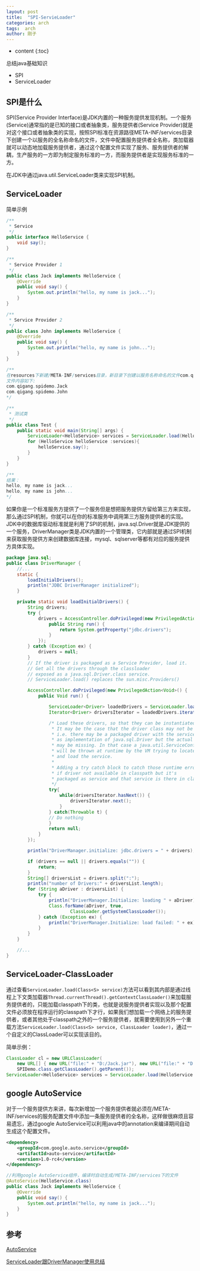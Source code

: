 ```yaml
---
layout: post
title:  "SPI-ServieLoader"
categories: arch
tags:  arch
author: 刚子
---
```


* content
{:toc}

总结java基础知识

* SPI
* ServiceLoader









## SPI是什么

SPI(Service Provider Interface)是JDK内置的一种服务提供发现机制。一个服务(Service)通常指的是已知的接口或者抽象类，服务提供者(Service Provider)就是对这个接口或者抽象类的实现，按照SPI标准在资源路径META-INF/services目录下创建一个以服务的全名称命名的文件，文件中配置服务提供者全名称，类加载器就可以动态地加载服务提供者，通过这个配置文件实现了服务、服务提供者的解耦，生产服务的一方即为制定服务标准的一方，而服务提供者是实现服务标准的一方。

在JDK中通过java.util.ServiceLoader类来实现SPI机制。

## ServiceLoader

简单示例

```java
/**
 * Service
 */
public interface HelloService {
    void say();
}

/**
 * Service Provider 1
 */
public class Jack implements HelloService {
    @Override
    public void say() {
        System.out.println("hello, my name is jack...");
    }
}

/**
 * Service Provider 2
 */
public class John implements HelloService {
    @Override
    public void say() {
        System.out.println("hello, my name is john...");
    }
}

/**
在resources下新建/META-INF/services目录，新目录下创建以服务名称命名的文件com.qigang.spidemo.HelloService
文件内容如下:
com.qigang.spidemo.Jack
com.qigang.spidemo.John
*/

/**
 * 测试类
 */
public class Test {
    public static void main(String[] args) {
        ServiceLoader<HelloService> services = ServiceLoader.load(HelloService.class);
        for (HelloService helloService :services){
            helloService.say();
        }
    }
}

/**
结果：
hello, my name is jack...
hello, my name is john...
*/
```

如果你是一个标准服务方提供了一个服务但是想把服务提供方留给第三方来实现，那么通过SPI机制，你就可以在你的标准服务中调用第三方服务提供者的实现。JDK中的数据库驱动标准就是利用了SPI的机制，java.sql.Driver就是JDK提供的一个服务，DriverManager类是JDK内置的一个管理类，它内部就是通过SPI机制来获取服务提供方来创建数据库连接，mysql、sqlserver等都有对应的服务提供方具体实现。

```java
package java.sql;
public class DriverManager {
    //...
    static {
        loadInitialDrivers();
        println("JDBC DriverManager initialized");
    }

    private static void loadInitialDrivers() {
        String drivers;
        try {
            drivers = AccessController.doPrivileged(new PrivilegedAction<String>() {
                public String run() {
                    return System.getProperty("jdbc.drivers");
                }
            });
        } catch (Exception ex) {
            drivers = null;
        }
        // If the driver is packaged as a Service Provider, load it.
        // Get all the drivers through the classloader
        // exposed as a java.sql.Driver.class service.
        // ServiceLoader.load() replaces the sun.misc.Providers()

        AccessController.doPrivileged(new PrivilegedAction<Void>() {
            public Void run() {

                ServiceLoader<Driver> loadedDrivers = ServiceLoader.load(Driver.class);
                Iterator<Driver> driversIterator = loadedDrivers.iterator();

                /* Load these drivers, so that they can be instantiated.
                 * It may be the case that the driver class may not be there
                 * i.e. there may be a packaged driver with the service class
                 * as implementation of java.sql.Driver but the actual class
                 * may be missing. In that case a java.util.ServiceConfigurationError
                 * will be thrown at runtime by the VM trying to locate
                 * and load the service.
                 *
                 * Adding a try catch block to catch those runtime errors
                 * if driver not available in classpath but it's
                 * packaged as service and that service is there in classpath.
                 */
                try{
                    while(driversIterator.hasNext()) {
                        driversIterator.next();
                    }
                } catch(Throwable t) {
                // Do nothing
                }
                return null;
            }
        });

        println("DriverManager.initialize: jdbc.drivers = " + drivers);

        if (drivers == null || drivers.equals("")) {
            return;
        }
        String[] driversList = drivers.split(":");
        println("number of Drivers:" + driversList.length);
        for (String aDriver : driversList) {
            try {
                println("DriverManager.Initialize: loading " + aDriver);
                Class.forName(aDriver, true,
                        ClassLoader.getSystemClassLoader());
            } catch (Exception ex) {
                println("DriverManager.Initialize: load failed: " + ex);
            }
        }
    }

    //...
}
```

## ServiceLoader-ClassLoader

通过查看`ServiceLoader.load(Class<S> service)`方法可以看到其内部是通过线程上下文类加载器`Thread.currentThread().getContextClassLoader()`来加载服务提供者的，只能加载classpath下的类，也就是说服务提供者实现以及那个配置文件必须放在程序运行的classpath下才行，如果我们想加载一个网络上的服务提供者，或者其他处于classpath之外的一个服务提供者，就需要使用到另外一个重载方法`ServiceLoader.load(Class<S> service, ClassLoader loader)`，通过一个自定义的ClassLoader可以实现该目的。

简单示例：

```java
ClassLoader cl = new URLClassLoader(
    new URL[] { new URL("file:" + "D:/Jack.jar"), new URL("file:" + "D:/John.jar") },
    SPIDemo.class.getClassLoader().getParent());
ServiceLoader<HelloService> services = ServiceLoader.load(HelloService.class, cl);
```

## google AutoService

对于一个服务提供方来讲，每次新增加一个服务提供者就必须在/META-INF/services的服务配置文件中添加一条服务提供者的全名称，这样做很麻烦且容易遗忘，通过google AutoService可以利用java中的annotation来编译期间自动生成这个配置文件。

```xml
<dependency>
    <groupId>com.google.auto.service</groupId>
    <artifactId>auto-service</artifactId>
    <version>1.0-rc4</version>
</dependency>
```

```java
//利用google AutoService组件，编译时自动生成/META-INF/services下的文件
@AutoService(HelloService.class)
public class Jack implements HelloService {
    @Override
    public void say() {
        System.out.println("hello, my name is jack...");
    }
}
```

## 参考

[AutoService](https://github.com/google/auto/tree/master/service)

[ServiceLoader跟DriverManager使用总结](http://www.myexception.cn/program/1355384.html)
